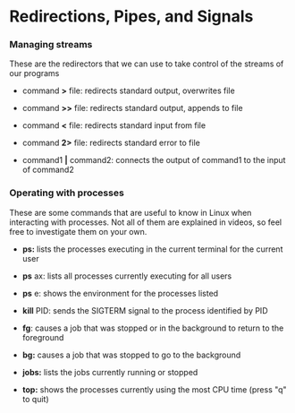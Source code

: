 Redirections, Pipes, and Signals
================================

### Managing streams

These are the redirectors that we can use to take control of the streams of our programs

* command **>** file: redirects standard output, overwrites file

* command **\>>** file: redirects standard output, appends to file

* command **<** file: redirects standard input from file

* command **2>** file: redirects standard error to file

* command1 **|** command2: connects the output of command1 to the input of command2

### Operating with processes

These are some commands that are useful to know in Linux when interacting with processes. Not all of them are explained in videos, so feel free to investigate them on your own.

* **ps:** lists the processes executing in the current terminal for the current user

* **ps** ax: lists all processes currently executing for all users

* **ps** e: shows the environment for the processes listed

* **kill** PID: sends the SIGTERM signal to the process identified by PID

* **fg**: causes a job that was stopped or in the background to return to the foreground

* **bg:** causes a job that was stopped to go to the background

* **jobs:** lists the jobs currently running or stopped

* **top:** shows the processes currently using the most CPU time (press "q" to quit)
